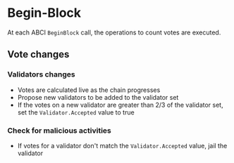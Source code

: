 # Begin-Block

At each ABCI `BeginBlock` call, the operations to count votes are executed.

## Vote changes

### Validators changes

- Votes are calculated live as the chain progresses
- Propose new validators to be added to the validator set
- If the votes on a new validator are greater than 2/3 of the validator set, set the `Validator.Accepted` value to true

### Check for malicious activities

- If votes for a validator don't match the `Validator.Accepted` value, jail the validator
